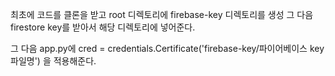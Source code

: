 최초에 코드를 클론을 받고 root 디렉토리에 firebase-key 디렉토리를 생성 그 다음 firestore key를 받아서 해당 디렉토리에 넣어준다.

그 다음 app.py에 cred = credentials.Certificate('firebase-key/파이어베이스 key 파일명') 을 적용해준다. 
